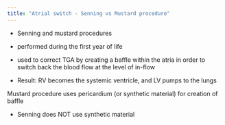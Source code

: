 ```yaml
---
title: "Atrial switch - Senning vs Mustard procedure"
---
```

- Senning and mustard procedures 
- performed during the first year of life

- used to correct TGA by creating a baffle within the atria in order to switch back the blood flow at the level of in-flow
- Result: RV becomes the systemic ventricle, and LV pumps to the lungs

Mustard procedure uses pericardium (or synthetic material) for creation of baffle
- Senning does NOT use synthetic material

